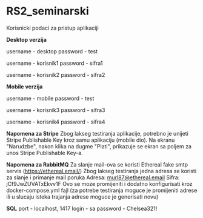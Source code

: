 # RS2_seminarski

Korisnicki podaci za pristup aplikaciji

**Desktop verzija**

username - desktop
password - test

username - korisnik1
password - sifra1

username - korisnik2
password - sifra2

**Mobile verzija**

username - mobile
password - test

username - korisnik3
password - sifra3

username - korisnik4
password - sifra4

**Napomena za Stripe**
Zbog lakseg testiranja aplikacije, potrebno je unijeti Stripe Publishable Key kroz samu aplikaciju (mobile dio).
Na ekranu "Narudzbe", nakon klika na dugme "Plati", prikazuje se ekran sa poljem za unos Stripe Publishable Key-a.

**Napomena za RabbitMQ**
Za slanje mail-ova se koristi Ethereal fake smtp servis (https://ethereal.email/) 
Zbog lakseg testiranja jedna adresa se koristi za slanje i primanje mail poruka 
Adresa: murl87@ethereal.email
Sifra: jCf9JwZUVATxEkvv1F 
Ovo se moze promijeniti i dodatno konfigurisati kroz docker-compose.yml fajl (za potrebe testiranja moguce je promijeniti adrese ili u slucaju isteka trajanja adrese moguce je generisati novu) 

**SQL**
port - localhost, 1417
login - sa
password - Chelsea321!